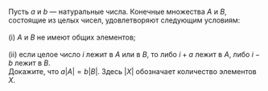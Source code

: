 Пусть $a$ и $b$ — натуральные числа. Конечные множества $A$ и $B$, 
состоящие из целых чисел, удовлетворяют следующим условиям:
<br/>
<br/>(i) $A$ и $B$ не имеют общих элементов;
<br/>
<br/>(ii) если целое число $i$ лежит в $A$ или в $B$, то либо $i+a$ лежит в $A$, либо $i-b$
лежит в $B$.
<br/>
Докажите, что $a|A| = b|B|$.  Здесь $|X|$ обозначает количество элементов $X$.
